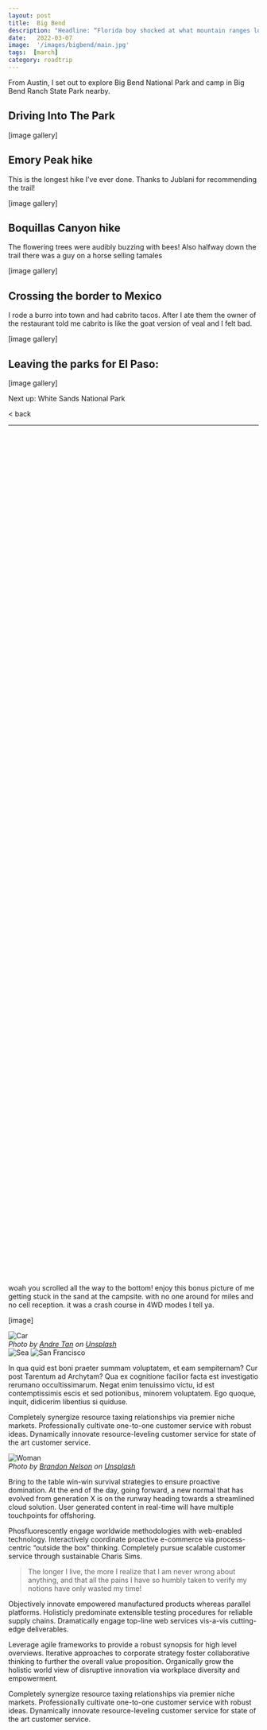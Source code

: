 ```yaml
---
layout: post
title:  Big Bend
description: "Headline: “Florida boy shocked at what mountain ranges look like”"
date:   2022-03-07
image:  '/images/bigbend/main.jpg'
tags:  [march]
category: roadtrip
---
```


From Austin, I set out to explore Big Bend National Park and camp in Big Bend Ranch State Park nearby.

## Driving Into The Park

[image gallery]

## Emory Peak hike

This is the longest hike I’ve ever done. Thanks to Jublani for recommending the trail!

[image gallery]

## Boquillas Canyon hike

The flowering trees were audibly buzzing with bees! Also halfway down the trail there was a guy on a horse selling tamales

[image gallery]

## Crossing the border to Mexico

I rode a burro into town and had cabrito tacos. After I ate them the owner of the restaurant told me cabrito is like the goat version of veal and I felt bad.

[image gallery]

## Leaving the parks for El Paso:

[image gallery]

Next up: White Sands National Park

< back

***

&nbsp;  
&nbsp;  
&nbsp;  
&nbsp;  
&nbsp;  
&nbsp;  
&nbsp;  
&nbsp;  
&nbsp;  
&nbsp;  
&nbsp;  
&nbsp;  
&nbsp;  
&nbsp;  
&nbsp;  
&nbsp;  
&nbsp;  
&nbsp;  
&nbsp;  
&nbsp;  
&nbsp;  
&nbsp;  
&nbsp;  
&nbsp;  
&nbsp;  
&nbsp;  
&nbsp;  
&nbsp;  
&nbsp;  
&nbsp;  
&nbsp;  
&nbsp;  
&nbsp;  
&nbsp;  
&nbsp;  
&nbsp;  
&nbsp;  
&nbsp;  
&nbsp;  
&nbsp;  
&nbsp;  
&nbsp;  
&nbsp;  
&nbsp;  
&nbsp;  
&nbsp;  
&nbsp;  
&nbsp;  
&nbsp;  
&nbsp;  
&nbsp;  
&nbsp;  
&nbsp;  
&nbsp;  
&nbsp;  
&nbsp;  
&nbsp;  
&nbsp;  
&nbsp;  
&nbsp;  
&nbsp;  
&nbsp;  
&nbsp;  
&nbsp;  
&nbsp;  
&nbsp;  
&nbsp;  
&nbsp;  
&nbsp;  
&nbsp;  
&nbsp;  
&nbsp;  
&nbsp;  
&nbsp;  
&nbsp;  
&nbsp;  
&nbsp;  
&nbsp;  
&nbsp;  
&nbsp;  
&nbsp;  
&nbsp;  
&nbsp;  
&nbsp;  
&nbsp;  
&nbsp;  
&nbsp;  
&nbsp;  
&nbsp;  
&nbsp;  
&nbsp;  
&nbsp;  
&nbsp;  
&nbsp;  
&nbsp;  
&nbsp;  
&nbsp;  
&nbsp;  
&nbsp;  
&nbsp;  

woah you scrolled all the way to the bottom! enjoy this bonus picture of me getting stuck in the sand at the campsite. with no one around for miles and no cell reception. it was a crash course in 4WD modes I tell ya.

[image]


<div class="gallery-box">
  <div class="gallery">
    <img src="/images/headshot.jpeg" loading="lazy" alt="Car">
  </div>
  <em>Photo by <a href="https://unsplash.com/photos/J-hcCjSuPm4" target="_blank">Andre Tan</a> on <a href="https://unsplash.com/" target="_blank">Unsplash</a></em>
</div>


<div class="gallery-box">
  <div class="gallery">
    <img src="/images/headshot.jpeg" loading="lazy" alt="Sea">
    <img src="/images/headshot.jpeg" loading="lazy" alt="San Francisco">
  </div>
</div>

In qua quid est boni praeter summam voluptatem, et eam sempiternam? Cur post Tarentum ad Archytam? Qua ex cognitione facilior facta est investigatio rerumano occultissimarum. Negat enim tenuissimo victu, id est contemptissimis escis et sed potionibus, minorem voluptatem. Ego quoque, inquit, didicerim libentius si quiduse.

Completely synergize resource taxing relationships via premier niche markets. Professionally cultivate one-to-one customer service with robust ideas. Dynamically innovate resource-leveling customer service for state of the art customer service.


<div class="gallery-box">
  <div class="gallery">
    <img src="/images/headshot.jpeg" loading="lazy" alt="Woman">
  </div>
  <em>Photo by <a href="https://unsplash.com/photos/2smDZopBMso" target="_blank">Brandon Nelson</a> on <a href="https://unsplash.com/" target="_blank">Unsplash</a></em>
</div>

Bring to the table win-win survival strategies to ensure proactive domination. At the end of the day, going forward, a new normal that has evolved from generation X is on the runway heading towards a streamlined cloud solution. User generated content in real-time will have multiple touchpoints for offshoring.

Phosfluorescently engage worldwide methodologies with web-enabled technology. Interactively coordinate proactive e-commerce via process-centric “outside the box” thinking. Completely pursue scalable customer service through sustainable Charis Sims.

> The longer I live, the more I realize that I am never wrong about anything, and that all the pains I have so humbly taken to verify my notions have only wasted my time!

Objectively innovate empowered manufactured products whereas parallel platforms. Holisticly predominate extensible testing procedures for reliable supply chains. Dramatically engage top-line web services vis-a-vis cutting-edge deliverables.

Leverage agile frameworks to provide a robust synopsis for high level overviews. Iterative approaches to corporate strategy foster collaborative thinking to further the overall value proposition. Organically grow the holistic world view of disruptive innovation via workplace diversity and empowerment.

Completely synergize resource taxing relationships via premier niche markets. Professionally cultivate one-to-one customer service with robust ideas. Dynamically innovate resource-leveling customer service for state of the art customer service.